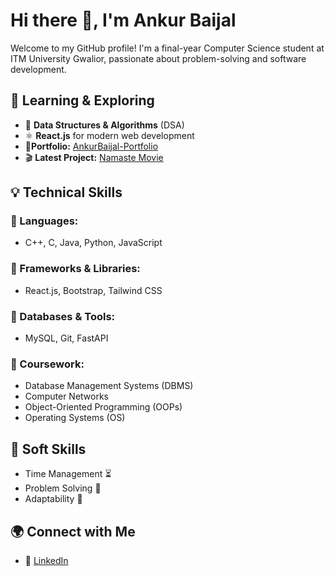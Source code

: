 # Hi there 👋, I'm Ankur Baijal

Welcome to my GitHub profile! I'm a final-year Computer Science student at ITM University Gwalior, passionate about problem-solving and software development.

## 🚀 Learning & Exploring
- 🔢 **Data Structures & Algorithms** (DSA)
- ⚛️ **React.js** for modern web development
- 🤘**Portfolio:**  [AnkurBaijal-Portfolio](https://ankurbaijal123.github.io/Portfolio-AnkurBaijal/)
- 🎬 **Latest Project:** [Namaste Movie](https://namastemovie-81eb3.web.app/)

## 💡 Technical Skills
### 🔹 Languages:
- C++, C, Java, Python, JavaScript

### 🔹 Frameworks & Libraries:
- React.js, Bootstrap, Tailwind CSS

### 🔹 Databases & Tools:
- MySQL, Git, FastAPI

### 🔹 Coursework:
- Database Management Systems (DBMS)
- Computer Networks
- Object-Oriented Programming (OOPs)
- Operating Systems (OS)

## 🌟 Soft Skills
- Time Management ⏳
- Problem Solving 🧠
- Adaptability 🔄

## 🌍 Connect with Me
- 🔗 [LinkedIn](https://www.linkedin.com/in/ankur-baijal-32526022b/)

